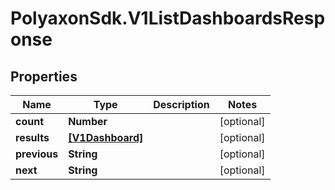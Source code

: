 # PolyaxonSdk.V1ListDashboardsResponse

## Properties
Name | Type | Description | Notes
------------ | ------------- | ------------- | -------------
**count** | **Number** |  | [optional] 
**results** | [**[V1Dashboard]**](V1Dashboard.md) |  | [optional] 
**previous** | **String** |  | [optional] 
**next** | **String** |  | [optional] 



